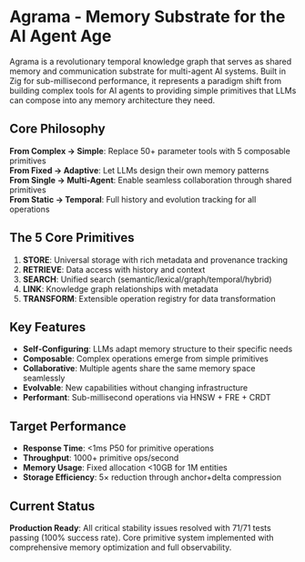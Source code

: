 # Agrama - Memory Substrate for the AI Agent Age

Agrama is a revolutionary temporal knowledge graph that serves as shared memory and communication substrate for multi-agent AI systems. Built in Zig for sub-millisecond performance, it represents a paradigm shift from building complex tools for AI agents to providing simple primitives that LLMs can compose into any memory architecture they need.

## Core Philosophy

**From Complex → Simple**: Replace 50+ parameter tools with 5 composable primitives  
**From Fixed → Adaptive**: Let LLMs design their own memory patterns  
**From Single → Multi-Agent**: Enable seamless collaboration through shared primitives  
**From Static → Temporal**: Full history and evolution tracking for all operations

## The 5 Core Primitives

1. **STORE**: Universal storage with rich metadata and provenance tracking
2. **RETRIEVE**: Data access with history and context
3. **SEARCH**: Unified search (semantic/lexical/graph/temporal/hybrid)
4. **LINK**: Knowledge graph relationships with metadata
5. **TRANSFORM**: Extensible operation registry for data transformation

## Key Features

- **Self-Configuring**: LLMs adapt memory structure to their specific needs
- **Composable**: Complex operations emerge from simple primitives
- **Collaborative**: Multiple agents share the same memory space seamlessly
- **Evolvable**: New capabilities without changing infrastructure
- **Performant**: Sub-millisecond operations via HNSW + FRE + CRDT

## Target Performance

- **Response Time**: <1ms P50 for primitive operations
- **Throughput**: 1000+ primitive ops/second
- **Memory Usage**: Fixed allocation <10GB for 1M entities
- **Storage Efficiency**: 5× reduction through anchor+delta compression

## Current Status

**Production Ready**: All critical stability issues resolved with 71/71 tests passing (100% success rate). Core primitive system implemented with comprehensive memory optimization and full observability.